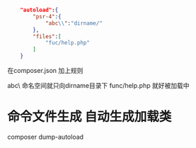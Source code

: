 ```json

    "autoload":{
    	"psr-4":{
    		"abc\\":"dirname/"
    	},
        "files":[
            "fuc/help.php"
        ]
    }
```

在composer.json 加上规则

abc\  命名空间就只向dirname目录下
func/help.php 就好被加载中


# 命令文件生成 自动生成加载类

composer dump-autoload  

